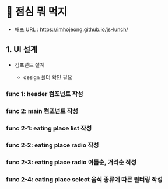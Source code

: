 # 🍚 점심 뭐 먹지

- 배포 URL : https://imhojeong.github.io/js-lunch/

## 1. UI 설계

- 컴포넌트 설계

  - design 폴더 확인 필요

### func 1: header 컴포넌트 작성

### func 2: main 컴포넌트 작성

### func 2-1: eating place list 작성

### func 2-2: eating place radio 작성

### func 2-3: eating place radio 이름순, 거리순 작성

### func 2-4: eating place select 음식 종류에 따른 필터링 작성
